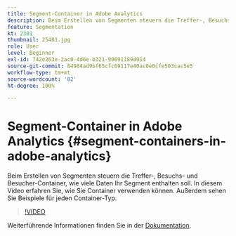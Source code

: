 ```yaml
---
title: Segment-Container in Adobe Analytics
description: Beim Erstellen von Segmenten steuern die Treffer-, Besuchs- und Besucher-Container, wie viele Daten Ihr Segment enthalten soll. In diesem Video erfahren Sie, wie Sie Container verwenden können. Außerdem sehen Sie Beispiele für jeden Container-Typ.
feature: Segmentation
kt: 2301
thumbnail: 25401.jpg
role: User
level: Beginner
exl-id: 742e263e-2ac0-4d6e-b321-90691189d914
source-git-commit: 84984ad9bf65cfc69117e40ac0e0cfe503cac5e5
workflow-type: tm+mt
source-wordcount: '82'
ht-degree: 100%

---
```


# Segment-Container in Adobe Analytics {#segment-containers-in-adobe-analytics}

Beim Erstellen von Segmenten steuern die Treffer-, Besuchs- und Besucher-Container, wie viele Daten Ihr Segment enthalten soll. In diesem Video erfahren Sie, wie Sie Container verwenden können. Außerdem sehen Sie Beispiele für jeden Container-Typ.

>[!VIDEO](https://video.tv.adobe.com/v/25401/?quality=12&learn=on)

Weiterführende Informationen finden Sie in der [Dokumentation](https://experienceleague.adobe.com/docs/analytics/components/segmentation/seg-overview.html?lang=de).
